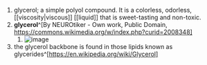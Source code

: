 1. glycerol; a simple polyol compound. It is a colorless, odorless, [[viscosity|viscous]] [[liquid]] that is sweet-tasting and non-toxic.
2. **glycerol**^[By NEUROtiker - Own work, Public Domain, https://commons.wikimedia.org/w/index.php?curid=2008348]
	1. ![image](https://upload.wikimedia.org/wikipedia/commons/thumb/d/dc/Glycerin_Skelett.svg/330px-Glycerin_Skelett.svg.png)
3. the glycerol backbone is found in those lipids known as glycerides^[https://en.wikipedia.org/wiki/Glycerol]